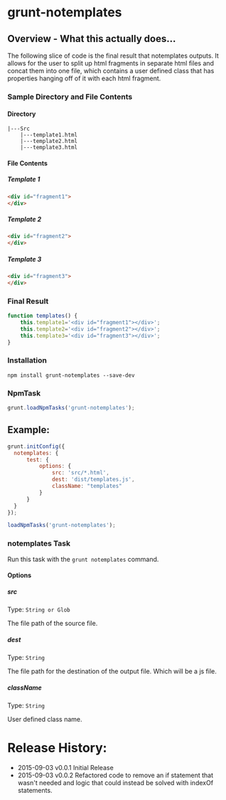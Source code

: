 # grunt-notemplates

## Overview - What this actually does...

The following slice of code is the final result that notemplates outputs. It allows for the user to split up html fragments in separate html files and concat them into one file, which contains a user defined class that has properties hanging off of it with each html fragment.

### Sample Directory and File Contents

#### Directory
```
|---Src
    |---template1.html
    |---template2.html
    |---template3.html
```

#### File Contents

##### Template 1
```html
<div id="fragment1">
</div>
```

##### Template 2
```html
<div id="fragment2">
</div>
```

##### Template 3
```html
<div id="fragment3">
</div>
```

### Final Result

```js
function templates() {
	this.template1='<div id="fragment1"></div>';
	this.template2='<div id="fragment2"></div>';
	this.template3='<div id="fragment3"></div>';
}
```

### Installation

```
npm install grunt-notemplates --save-dev
```

### NpmTask

```js
grunt.loadNpmTasks('grunt-notemplates');
```

## Example:

```js
grunt.initConfig({
  notemplates: {
      test: {
          options: {
              src: 'src/*.html',
              dest: 'dist/templates.js',
              className: "templates"
          }
      }
  }
});

loadNpmTasks('grunt-notemplates');
```

### notemplates Task
Run this task with the `grunt notemplates` command.

#### Options

##### src
Type: `String or Glob`

The file path of the source file.

##### dest
Type: `String`

The file path for the destination of the output file. Which will be a js file.

##### className
Type: `String`

User defined class name.

# Release History:
 - 2015-09-03 v0.0.1 Initial Release
 - 2015-09-03 v0.0.2 Refactored code to remove an if statement that wasn't needed and logic that could instead be solved with indexOf statements.
